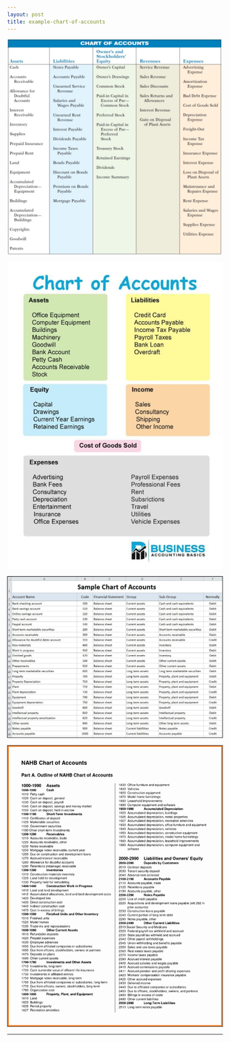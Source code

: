 ```yaml
---
layout: post
title: example-chart-of-accounts
---
```



![Example 1](/assets/misc/chart-of-accounts1.jpg)

![Example 2](/assets/misc/chart-of-accounts2.jpg)

![Example 3](/assets/misc/chart-of-accounts2.webp)

![Example 4](/assets/misc/chart-of-accounts3.jpg)

---
